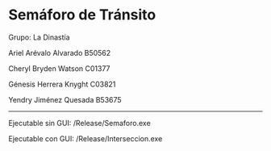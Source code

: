 # Semáforo de Tránsito

Grupo: La Dinastía

Ariel Arévalo Alvarado B50562  

Cheryl Bryden Watson C01377  

Génesis Herrera Knyght C03821  

Yendry Jiménez Quesada B53675

-----------------------------

Ejecutable sin GUI: /Release/Semaforo.exe

Ejecutable con GUI: /Release/Interseccion.exe
